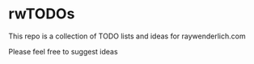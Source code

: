# rwTODOs

This repo is a collection of TODO lists and ideas for raywenderlich.com

Please feel free to suggest ideas
